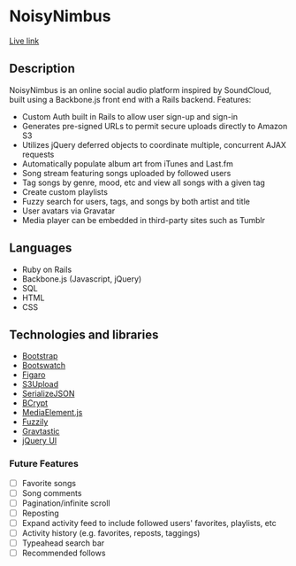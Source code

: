 # NoisyNimbus

[Live link][live]

[live]: http://noisynimbus.com

## Description

NoisyNimbus is an online social audio platform inspired by SoundCloud, built using a Backbone.js front end with a Rails backend. Features:

- Custom Auth built in Rails to allow user sign-up and sign-in
- Generates pre-signed URLs to permit secure uploads directly to Amazon S3
- Utilizes jQuery deferred objects to coordinate multiple, concurrent AJAX requests
- Automatically populate album art from iTunes and Last.fm
- Song stream featuring songs uploaded by followed users
- Tag songs by genre, mood, etc and view all songs with a given tag
- Create custom playlists
- Fuzzy search for users, tags, and songs by both artist and title
- User avatars via Gravatar
- Media player can be embedded in third-party sites such as Tumblr

## Languages

- Ruby on Rails
- Backbone.js (Javascript, jQuery)
- SQL
- HTML
- CSS

## Technologies and libraries

- [Bootstrap][bootstrap]
- [Bootswatch][bootswatch]
- [Figaro][figaro]
- [S3Upload][s3upload]
- [SerializeJSON][serialize]
- [BCrypt][bcrypt]
- [MediaElement.js][mediaelement]
- [Fuzzily][fuzzily]
- [Gravtastic][gravtastic]
- [jQuery UI][jqueryui]

[bootstrap]: http://getbootstrap.com/
[bootswatch]: https://bootswatch.com/
[figaro]: https://github.com/laserlemon/figaro
[s3upload]: https://github.com/tadruj/s3upload-coffee-javascript
[serialize]: https://github.com/marioizquierdo/jquery.serializeJSON
[bcrypt]: https://github.com/codahale/bcrypt-ruby
[mediaelement]: http://mediaelementjs.com/
[fuzzily]: https://github.com/mezis/fuzzily
[gravtastic]: https://github.com/chrislloyd/gravtastic
[jqueryui]: https://jqueryui.com/

### Future Features

- [ ] Favorite songs
- [ ] Song comments
- [ ] Pagination/infinite scroll
- [ ] Reposting
- [ ] Expand activity feed to include followed users' favorites, playlists, etc
- [ ] Activity history (e.g. favorites, reposts, taggings)
- [ ] Typeahead search bar
- [ ] Recommended follows

